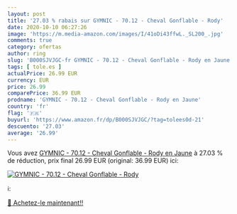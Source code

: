```yaml
---
layout: post
title: '27.03 % rabais sur GYMNIC - 70.12 - Cheval Gonflable - Rody'
date: 2020-10-10 06:27:26
image: 'https://m.media-amazon.com/images/I/41oDi43ffwL._SL200_.jpg'
comments: true
category: ofertas
author: ring
slug: 'B000SJVJGC-fr GYMNIC - 70.12 - Cheval Gonflable - Rody en Jaune'
tags: [ tole.es ]
actualPrice: 26.99 EUR
currency: EUR
price: 26.99
comparePrice: 36.99 EUR
prodname: 'GYMNIC - 70.12 - Cheval Gonflable - Rody en Jaune'
country: 'fr'
flag: '🇫🇷'
buyurl: 'https://www.amazon.fr/dp/B000SJVJGC/?tag=tolees0d-21'
descuento: '27.03'
average: '26.99'
---
```


Vous avez [GYMNIC - 70.12 - Cheval Gonflable - Rody en Jaune](https://www.amazon.fr/dp/B000SJVJGC/?tag=tolees0d-21)  à  27.03 % de réduction, prix final  26.99 EUR (original: 36.99 EUR) ici:

[![GYMNIC - 70.12 - Cheval Gonflable - Rody](https://m.media-amazon.com/images/I/41oDi43ffwL._SL200_.jpg)](https://www.amazon.fr/dp/B000SJVJGC/?tag=tolees0d-21)

ℹ️:


[🛒 Achetez-le maintenant!!](https://www.amazon.fr/dp/B000SJVJGC/?tag=tolees0d-21)
